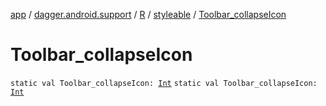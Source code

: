 [app](../../../index.md) / [dagger.android.support](../../index.md) / [R](../index.md) / [styleable](index.md) / [Toolbar_collapseIcon](./-toolbar_collapse-icon.md)

# Toolbar_collapseIcon

`static val Toolbar_collapseIcon: `[`Int`](https://kotlinlang.org/api/latest/jvm/stdlib/kotlin/-int/index.html)
`static val Toolbar_collapseIcon: `[`Int`](https://kotlinlang.org/api/latest/jvm/stdlib/kotlin/-int/index.html)